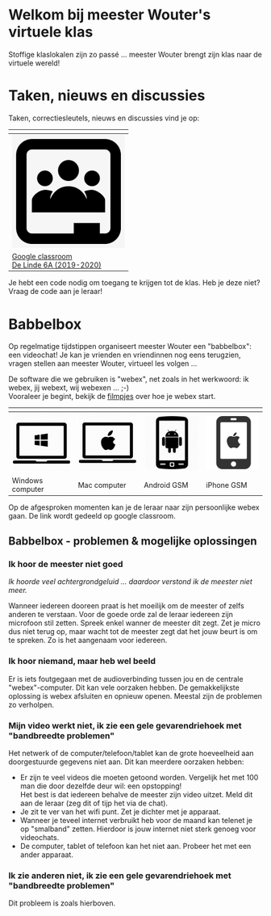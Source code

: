 
# Welkom bij meester Wouter's virtuele klas
Stoffige klaslokalen zijn zo pass&eacute; ... meester Wouter brengt zijn klas naar de virtuele wereld!

# Taken, nieuws en discussies
Taken, correctiesleutels, nieuws en discussies vind je op:

|<span>|
|---|
|[![google classroom][9]][10]|
|[Google classroom <br /> De Linde 6A (2019-2020)](https://classroom.google.com/u/0/c/NTQ4MDcyNDUwMDRa) |
[9]: images/google_classroom.png
[10]: https://classroom.google.com/u/0/c/NTQ4MDcyNDUwMDRa

Je hebt een code nodig om toegang te krijgen tot de klas. Heb je deze niet? Vraag de code aan je leraar!

# Babbelbox

Op regelmatige tijdstippen organiseert meester Wouter een "babbelbox": een videochat!
Je kan je vrienden en vriendinnen nog eens terugzien, vragen stellen aan meester Wouter, virtueel les volgen ...

De software die we gebruiken is "webex", net zoals in het werkwoord: ik  webex, jij webext, wij webexen ... ;-) <br />
Vooraleer je begint, bekijk de [filmpjes](https://www.youtube.com/playlist?list=PLMXg0pVm37Lp-C1e0vI7aetxl-YlY8n0d") over hoe je webex start.

|<span>||||
|---|---|---|---|
| [![windows][1]][2] | [![windows][3]][4] | [![windows][5]][6] | [![windows][7]][8] |
| Windows computer                 | Mac computer            | Android GSM                   | iPhone GSM             |

[1]: images/windows_computer.png
[2]: https://www.youtube.com/watch?v=aTJDeIqSdoI&list=PLMXg0pVm37Lp-C1e0vI7aetxl-YlY8n0d&index=2&t=0s
[3]: images/mac_computer.png
[4]: https://www.youtube.com/watch?v=8eLehLeTmwg&list=PLMXg0pVm37Lp-C1e0vI7aetxl-YlY8n0d&index=5&t=0s
[5]: images/android_phone.jpg
[6]: https://www.youtube.com/watch?v=j4rK7JcTwe8&list=PLMXg0pVm37Lp-C1e0vI7aetxl-YlY8n0d&index=3&t=0s
[7]: images/iphone.png
[8]: https://www.youtube.com/watch?v=zgk1GZzc8b4&list=PLMXg0pVm37Lp-C1e0vI7aetxl-YlY8n0d&index=4&t=0s

Op de afgesproken momenten kan je de leraar naar zijn persoonlijke webex gaan.
De link wordt gedeeld op google classroom.

## Babbelbox - problemen & mogelijke oplossingen
### Ik hoor de meester niet goed
_Ik hoorde veel achtergrondgeluid ... daardoor verstond ik de meester niet meer._
        
Wanneer iedereen dooreen praat is het moeilijk om de meester of zelfs anderen te verstaan.
Voor de goede orde zal de leraar iedereen zijn microfoon stil zetten. Spreek enkel wanner de meester dit zegt.
Zet je micro dus niet terug op, maar wacht tot de meester zegt dat het jouw beurt is om te spreken. Zo is het aangenaam voor iedereen.
         

### Ik hoor niemand, maar heb wel beeld
Er is iets foutgegaan met de audioverbinding tussen jou en de centrale "webex"-computer. Dit kan vele oorzaken hebben.
De gemakkelijkste oplossing is webex afsluiten en opnieuw openen. Meestal zijn de problemen zo verholpen.

### Mijn video werkt niet, ik zie een gele gevarendriehoek met "bandbreedte problemen"
Het netwerk of de computer/telefoon/tablet kan de grote hoeveelheid aan doorgestuurde gegevens niet aan.
Dit kan meerdere oorzaken hebben:

* Er zijn te veel videos die moeten getoond worden. Vergelijk het met 100 man die door dezelfde deur wil: een opstopping!<br />
Het best is dat iedereen behalve de meester zijn video uitzet. Meld dit aan de leraar (zeg dit of tijp het via de chat). 
* Je zit te ver van het wifi punt. Zet je dichter met je apparaat.
* Wanneer je teveel internet verbruikt heb voor de maand kan telenet je op "smalband" zetten. Hierdoor is jouw internet niet sterk genoeg voor videochats.
* De computer, tablet of telefoon kan het niet aan. Probeer het met een ander apparaat.


### Ik zie anderen niet, ik zie een gele gevarendriehoek met "bandbreedte problemen"
Dit probleem is zoals hierboven.